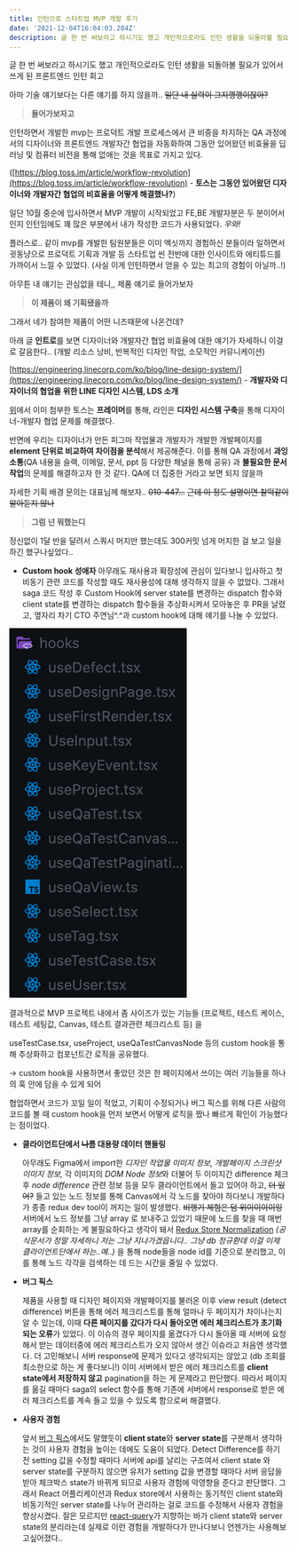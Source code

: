 ```yaml
---
title: 인턴으로 스타트업 MVP 개발 후기
date: '2021-12-04T16:04:03.284Z'
description: 글 한 번 써보라고 하시기도 했고 개인적으로라도 인턴 생활을 되돌아볼 필요가 있어서 쓰게 된 프론트엔드 인턴 회고
---
```


글 한 번 써보라고 하시기도 했고 개인적으로라도 인턴 생활을 되돌아볼 필요가 있어서 쓰게 된 프론트엔드 인턴 회고

아마 기술 얘기보다는 다른 얘기를 하지 않을까.. ~~일단 내 실력이 그지깽깽이잖아?~~

> **들어가보자고**

인턴하면서 개발한 mvp는 프로덕트 개발 프로세스에서 큰 비중을 차지하는 QA 과정에서의 디자이너와 프론트엔드 개발자간 협업을 자동화하여 그동안 있어왔던 비효율을 딥러닝 및 컴퓨터 비전을 통해 없애는 것을 목표로 가지고 있다.

([https://blog.toss.im/article/workflow-revolution](https://blog.toss.im/article/workflow-revolution) - **토스는 그동안 있어왔던 디자이너와 개발자간 협업의 비효율을 어떻게 해결했나?**)

일단 10월 중순에 입사하면서 MVP 개발이 시작되었고 FE,BE 개발자분은 두 분이어서인지 인턴임에도 꽤 많은 부분에서 내가 작성한 코드가 사용되었다. _우와!_

플러스로.. 같이 mvp를 개발한 팀원분들은 이미 엑싯까지 경험하신 분들이라 일하면서 귓동냥으로 프로덕트 기획과 개발 등 스타트업 씬 전반에 대한 인사이트와 에티튜드를 가까이서 느낄 수 있었다. (사실 이게 인턴하면서 얻을 수 있는 최고의 경험이 아닐까..!)

아무튼 내 얘기는 관심없을 테니,, 제품 얘기로 들어가보자

> **이 제품이 왜 기획됐을까**

그래서 네가 참여한 제품이 어떤 니즈때문에 나온건데?

아래 글 **인트로**를 보면 디자이너와 개발자간 협업 비효율에 대한 얘기가 자세하니 이걸로 갈음한다.. (개발 리소스 낭비, 반복적인 디자인 작업, 소모적인 커뮤니케이션)

[https://engineering.linecorp.com/ko/blog/line-design-system/](https://engineering.linecorp.com/ko/blog/line-design-system/) - **개발자와 디자이너의 협업을 위한 LINE 디자인 시스템, LDS 소개**

[위](https://www.notion.so/MVP-f5c829701fe64af9a017a51d81c65a28?pvs=21)에서 이미 첨부한 토스는 **프레이머**를 통해, 라인은 **디자인 시스템 구축**을 통해 디자이너-개발자 협업 문제를 해결했다.

반면에 우리는 디자이너가 만든 피그마 작업물과 개발자가 개발한 개발페이지를 **element 단위로 비교하여 차이점을 분석**해서 제공해준다. 이를 통해 QA 과정에서 **과잉 소통**(QA 내용을 슬랙, 이메일, 문서, ppt 등 다양한 채널을 통해 공유) 과 **불필요한 문서작업**의 문제를 해결하고자 한 것 같다. QA에 더 집중한 거라고 보면 되지 않을까

자세한 기획 배경 문의는 대표님께 해보자.. ~~010-447...~~ ~~근데 이 정도 설명이면 찰떡같이 알아듣지 않나~~

> **그럼** **넌 뭐했는디**

정신없이 1달 반을 달려서 스쿼시 머지만 했는데도 300커밋 넘게 머지한 걸 보고 일을 하긴 했구나싶었다..

- **Custom hook 성애자**
  아무래도 재사용과 확장성에 관심이 있다보니 입사하고 첫 비동기 관련 코드를 작성할 때도 재사용성에 대해 생각하지 않을 수 없었다.
  그래서 saga 코드 작성 후 Custom Hook에 server state를 변경하는 dispatch 함수와 client state를 변경하는 dispatch 함수들을 추상화시켜서 모아놓은 후 PR을 날렸고, 옆자리 차기 CTO 주연님^.^과 custom hook에 대해 얘기를 나눌 수 있었다.

![directory](directory.png)

결과적으로 MVP 프로젝트 내에서 좀 사이즈가 있는 기능들 (프로젝트, 테스트 케이스, 테스트 세팅값, Canvas, 테스트 결과관련 체크리스트 등) 을

useTestCase.tsx, useProject, useQaTestCanvasNode 등의 custom hook을 통해 추상화하고 컴포넌트간 로직을 공유했다.

→ custom hook을 사용하면서 좋았던 것은 한 페이지에서 쓰이는 여러 기능들을 하나의 훅 안에 담을 수 있게 되어

협업하면서 코드가 꼬일 일이 적었고, 기획이 수정되거나 버그 픽스를 위해 다른 사람의 코드를 볼 때 custom hook을 먼저 보면서 어떻게 로직을 짰나 빠르게 확인이 가능했다는 점이었다.

- **클라이언트단에서 ~~나름~~ 대용량 데이터 핸들링**

  아무래도 Figma에서 import한 _디자인 작업물 이미지 정보_, _개발페이지 스크린샷 이미지 정보,_ 각 이미지의 *DOM Node 정보*와 더불어 두 이미지간 difference 체크 후 _node difference_ 관련 정보 등을 모두 클라이언트에서 들고 있어야 하고, ~~더 있어?~~
  들고 있는 노드 정보를 통해 Canvas에서 각 노드를 찾아야 하다보니 개발하다가 종종 redux dev tool이 꺼지는 일이 발생했다. ~~비행기 체험은 덤 위이이이이잉~~
  서버에서 노드 정보를 그냥 array 로 보내주고 있었기 때문에 노드를 찾을 때 매번 array를 순회하는 게 불필요하다고 생각이 돼서 [Redux Store Normalization](https://redux.js.org/usage/structuring-reducers/normalizing-state-shape) _(공식문서가 정말 자세하니 저는 그냥 지나가겠읍니다.. 그냥 db 정규환데 이걸 이제 클라이언트단에서 하는..예..)_ 을 통해 node들을 node id를 기준으로 분리했고, 이를 통해 노드 각각을 검색하는 데 드는 시간을 줄일 수 있었다.

- **버그 픽스**

  제품을 사용할 때 디자인 페이지와 개발페이지를 불러온 이후 view result (detect difference) 버튼을 통해 에러 체크리스트를 통해 얼마나 두 페이지가 차이나는지 알 수 있는데, 이때 **다른 페이지를 갔다가 다시 돌아오면 에러 체크리스트가 초기화되는 오류**가 있었다.
  이 이슈의 경우 페이지를 옮겼다가 다시 돌아올 때 서버에 요청해서 받는 데이터중에 에러 체크리스트가 오지 않아서 생긴 이슈라고 처음엔 생각했다.
  더 고민해보니 서버 response에 문제가 있다고 생각되지는 않았고 (db 조회를 최소한으로 하는 게 좋다보니!) 이미 서버에서 받은 에러 체크리스트를 **client state에서 저장하지 않고** pagination을 하는 게 문제라고 판단했다.
  따라서 페이지를 옮길 때마다 saga의 select 함수를 통해 기존에 서버에서 response로 받은 에러 체크리스트를 계속 들고 있을 수 있도록 함으로써 해결했다.

- **사용자 경험**

  앞서 [버그 픽스](https://www.notion.so/MVP-f5c829701fe64af9a017a51d81c65a28?pvs=21)에서도 말했듯이 **client state**와 **server state**를 구분해서 생각하는 것이 사용자 경험을 높이는 데에도 도움이 되었다.
  Detect Difference를 하기 전 setting 값을 수정할 때마다 서버에 api를 날리는 구조여서 client state 와 server state를 구분하지 않으면 유저가 setting 값을 변경할 때마다 서버 응답을 받아 체크박스 state가 바뀌게 되므로 사용자 경험에 악영향을 준다고 판단했다.
  그래서 React 어플리케이션과 Redux store에서 사용하는 동기적인 client state와 비동기적인 server state를 나누어 관리하는 걸로 코드를 수정해서 사용자 경험을 향상시켰다.
  잘은 모르지만 [react-query](https://react-query.tanstack.com)가 지향하는 바가 client state와 server state의 분리라는데 실제로 이런 경험을 개발하다가 만나다보니 언젠가는 사용해보고싶어졌다..
